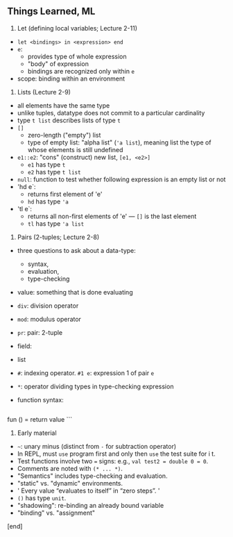 ## Things Learned, ML

 1. Let (defining local variables; Lecture 2-11)

   * `let <bindings> in <expression> end`
   * `e`:
     * provides type of whole expression
     * "body" of expression
     * bindings are recognized only within `e`
   * scope: binding within an environment

 1. Lists (Lecture 2-9)

   * all elements have the same type
   * unlike tuples, datatype does not commit to a particular cardinality
   * type `t list` describes lists of type `t`
   * `[]`
     * zero-length ("empty") list
     * type of empty list: "alpha list" (`'a list`), meaning list the type of whose elements is still undefined
   * `e1::e2`: "cons" (construct) new list, `[e1, <e2>]`
     * `e1` has type `t`
     * `e2` has type `t list`
   * `null`: function to test whether following expression is an empty list or not
   * 'hd e`: 
     * returns first element of 'e'
     * `hd` has type `'a`
   * 'tl e`: 
     * returns all non-first elements of 'e' — `[]` is the last element
     * `tl` has type `'a list`

 1. Pairs (2-tuples; Lecture 2-8)

   * three questions to ask about a data-type: 
     * syntax, 
     * evaluation, 
     * type-checking

   * value: something that is done evaluating

   * `div`: division operator
   * `mod`: modulus operator

   * `pr`: pair: 2-tuple
   * field: 
   * list
   * `#`: indexing operator. `#1 e`: expression 1 of pair `e`
   * `*`: operator dividing types in type-checking expression
   * function syntax:

        ```
fun <name> (<arguments>) =
    return value
        ```


 1. Early material
   * `~`: unary minus (distinct from `-` for subtraction operator)
   * In REPL, must `use` program first and only then `use` the test suite for i t.
   * Test functions involve two `=` signs: e.g., `val test2 = double 0 = 0`.
   * Comments are noted with `(* ... *)`.
   * "Semantics" includes type-checking and evaluation.
   * "static" vs. "dynamic" environments.
   * ' Every value “evaluates to itself” in “zero steps”. '
   * `()` has type `unit`.
   * "shadowing": re-binding an already bound variable
   * "binding" vs. "assignment"

[end]
